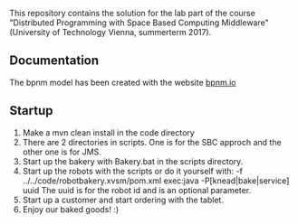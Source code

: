 This repository contains the solution for the lab part of the course "Distributed Programming with Space Based Computing Middleware"  (University of Technology Vienna, summerterm 2017).

## Documentation
The bpnm model has been created with the website [bpnm.io](https://bpmn.io/)

## Startup
1. Make a mvn clean install in the code directory
2. There are 2 directories in scripts. One is for the SBC approch and the other one is for JMS.
3. Start up the bakery with Bakery.bat in the scripts directory.
4. Start up the robots with the scripts or do it yourself with: 
-f ../../code/robotbakery.xvsm/pom.xml exec:java -P[knead|bake|service] uuid
The uuid is for the robot id and is an optional parameter.
5. Start up a customer and start ordering with the tablet.
6. Enjoy our baked goods! :)
